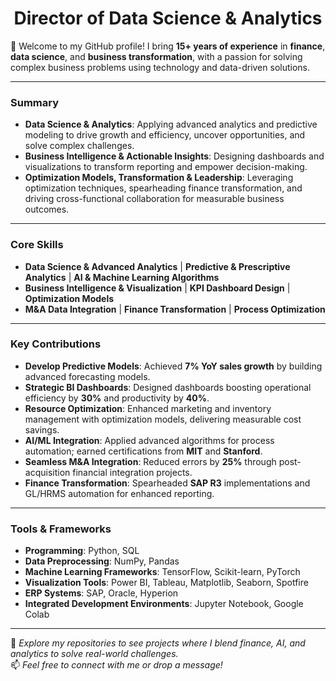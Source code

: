 <h1 align="center">Director of Data Science & Analytics</h1>

👋 Welcome to my GitHub profile! I bring **15+ years of experience** in **finance**, **data science**, and **business transformation**, with a passion for solving complex business problems using technology and data-driven solutions.

---

### **Summary**
- **Data Science & Analytics**: Applying advanced analytics and predictive modeling to drive growth and efficiency, uncover opportunities, and solve complex challenges.
- **Business Intelligence & Actionable Insights**: Designing dashboards and visualizations to transform reporting and empower decision-making.
- **Optimization Models, Transformation & Leadership**: Leveraging optimization techniques, spearheading finance transformation, and driving cross-functional collaboration for measurable business outcomes.

---

### **Core Skills**
- **Data Science & Advanced Analytics** | **Predictive & Prescriptive Analytics** | **AI & Machine Learning Algorithms**  
- **Business Intelligence & Visualization** | **KPI Dashboard Design** | **Optimization Models**  
- **M&A Data Integration** | **Finance Transformation** | **Process Optimization**  

---

### **Key Contributions**
- **Develop Predictive Models**: Achieved **7% YoY sales growth** by building advanced forecasting models.  
- **Strategic BI Dashboards**: Designed dashboards boosting operational efficiency by **30%** and productivity by **40%**.  
- **Resource Optimization**: Enhanced marketing and inventory management with optimization models, delivering measurable cost savings.  
- **AI/ML Integration**: Applied advanced algorithms for process automation; earned certifications from **MIT** and **Stanford**.  
- **Seamless M&A Integration**: Reduced errors by **25%** through post-acquisition financial integration projects.  
- **Finance Transformation**: Spearheaded **SAP R3** implementations and GL/HRMS automation for enhanced reporting.

---

### **Tools & Frameworks**
- **Programming**: Python, SQL  
- **Data Preprocessing**: NumPy, Pandas  
- **Machine Learning Frameworks**: TensorFlow, Scikit-learn, PyTorch  
- **Visualization Tools**: Power BI, Tableau, Matplotlib, Seaborn, Spotfire  
- **ERP Systems**: SAP, Oracle, Hyperion  
- **Integrated Development Environments**: Jupyter Notebook, Google Colab  

---

🌟 _Explore my repositories to see projects where I blend finance, AI, and analytics to solve real-world challenges._  
📫 _Feel free to connect with me or drop a message!_

